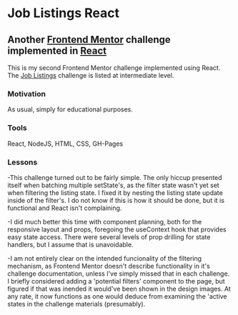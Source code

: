 # Job Listings React

## Another [Frontend Mentor](https://www.frontendmentor.io/home) challenge implemented in [React](https://reactjs.org/)

This is my second Frontend Mentor challenge implemented using React.
The [Job Listings](https://www.frontendmentor.io/challenges/job-listings-with-filtering-ivstIPCt) challenge is listed at intermediate level.

### Motivation

As usual, simply for educational purposes.

### Tools

React, NodeJS, HTML, CSS, GH-Pages

### Lessons

-This challenge turned out to be fairly simple. The only hiccup presented itself when batching multiple setState's, as the filter state wasn't yet set when filtering the listing state. I fixed it by nesting the listing state update inside of the filter's. I do not know if this is how it should be done, but it is functional and React isn't complaining.

-I did much better this time with component planning, both for the responsive layout and props, foregoing the useContext hook that provides easy state access. There were several levels of prop drilling for state handlers, but I assume that is unavoidable.

-I am not entirely clear on the intended funcionality of the filtering mechanism, as Frontend Mentor doesn't describe functionality in it's challenge documentation, unless I've simply missed that in each challenge. I briefly considered adding a 'potential filters' component to the page, but figured if that was inended it would've been shown in the design images. At any rate, it now functions as one would deduce from examining the 'active states in the challenge materials (presumably).
